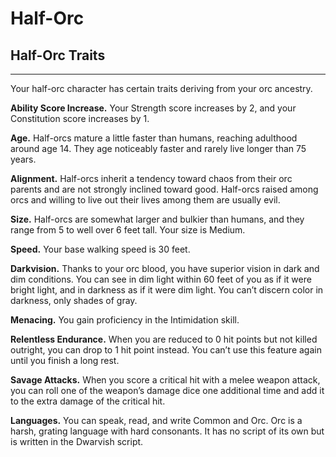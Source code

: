 # Half-Orc 
## Half-Orc Traits
- - -
Your half-orc character has certain traits deriving from your orc ancestry.

**Ability Score Increase.** Your Strength score increases by 2, and your Constitution score increases by 1.

**Age.** Half-orcs mature a little faster than humans, reaching adulthood around age 14. They age noticeably faster and rarely live longer than 75 years.

**Alignment.** Half-orcs inherit a tendency toward chaos from their orc parents and are not strongly inclined toward good. Half-orcs raised among orcs and willing to live out their lives among them are usually evil.

**Size.** Half-orcs are somewhat larger and bulkier than humans, and they range from 5 to well over 6 feet tall. Your size is Medium.

**Speed.** Your base walking speed is 30 feet.

**Darkvision.** Thanks to your orc blood, you have superior vision in dark and dim conditions. You can see in dim light within 60 feet of you as if it were bright light, and in darkness as if it were dim light. You can’t discern color in darkness, only shades of gray.

**Menacing.** You gain proficiency in the Intimidation skill.

**Relentless Endurance.** When you are reduced to 0 hit points but not killed outright, you can drop to 1 hit point instead. You can’t use this feature again until you finish a long rest.

**Savage Attacks.** When you score a critical hit with a melee weapon attack, you can roll one of the weapon’s damage dice one additional time and add it to the extra damage of the critical hit.

**Languages.** You can speak, read, and write Common and Orc. Orc is a harsh, grating language with hard consonants. It has no script of its own but is written in the Dwarvish script.
